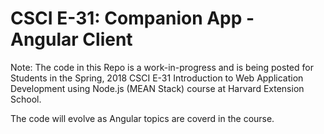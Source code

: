 # CSCI E-31: Companion App - Angular Client

Note: The code in this Repo is a work-in-progress and is being posted for Students in the 
Spring, 2018 CSCI E-31 Introduction to Web Application Development using Node.js (MEAN Stack) course
at Harvard Extension School.

The code will evolve as Angular topics are coverd in the course.
